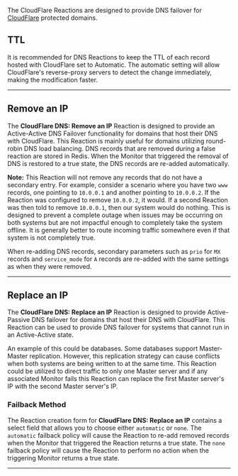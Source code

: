 The CloudFlare Reactions are designed to provide DNS failover for [CloudFlare](https://www.cloudflare.com/) protected domains.

## TTL

It is recommended for DNS Reactions to keep the TTL of each record hosted with CloudFlare set to Automatic. The automatic setting will allow CloudFlare's reverse-proxy servers to detect the change immediately, making the modification faster.

---
## Remove an IP

The **CloudFlare DNS: Remove an IP** Reaction is designed to provide an Active-Active DNS Failover functionality for domains that host their DNS with CloudFlare. This Reaction is mainly useful for domains utilizing round-robin DNS load balancing. DNS records that are removed during a false reaction are stored in Redis. When the Monitor that triggered the removal of DNS is restored to a true state, the DNS records are re-added automatically.

**Note:** This Reaction will not remove any records that do not have a secondary entry. For example, consider a scenario where you have two `www` records, one pointing to `10.0.0.1` and another pointing to `10.0.0.2`. If the Reaction was configured to remove `10.0.0.2`, it would. If a second Reaction was then told to remove `10.0.0.1`, then our system would do nothing. This is designed to prevent a complete outage when issues may be occurring on both systems but are not impactful enough to completely take the system offline. It is generally better to route incoming traffic somewhere even if that system is not completely true.

When re-adding DNS records, secondary parameters such as `prio` for `MX` records and `service_mode` for `A` records are re-added with the same settings as when they were removed.

---

## Replace an IP

The **CloudFlare DNS: Replace an IP** Reaction is designed to provide Active-Passive DNS failover for domains that host their DNS with CloudFlare. This Reaction can be used to provide DNS failover for systems that cannot run in an Active-Active state.

An example of this could be databases. Some databases support Master-Master replication. However, this replication strategy can cause conflicts when both systems are being written to at the same time. This Reaction could be utilized to direct traffic to only one Master server and if any associated Monitor fails this Reaction can replace the first Master server's IP with the second Master server's IP.

### Failback Method

The Reaction creation form for **CloudFlare DNS: Replace an IP** contains a select field that allows you to choose either `automatic` or `none`. The `automatic` failback policy will cause the Reaction to re-add removed records when the Monitor that triggered the Reaction returns a true state. The `none` failback policy will cause the Reaction to perform no action when the triggering Monitor returns a true state.

---